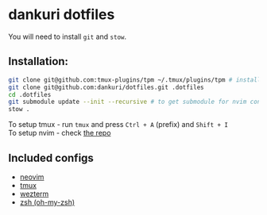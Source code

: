 # dankuri dotfiles

You will need to install `git` and `stow`.
## Installation:
```bash
git clone git@github.com:tmux-plugins/tpm ~/.tmux/plugins/tpm # install tmux plugin manager
git clone git@github.com:dankuri/dotfiles.git .dotfiles
cd .dotfiles
git submodule update --init --recursive # to get submodule for nvim config
stow .
```

To setup tmux - run `tmux` and press `Ctrl + A` (prefix) and `Shift + I`  
To setup nvim - check [the repo](https://github.com/dankuri/nvims)

## Included configs
- [neovim](https://github.com/neovim/neovim)
- [tmux](https://github.com/tmux/tmux)
- [wezterm](https://github.com/wez/wezterm)
- [zsh (oh-my-zsh)](https://github.com/ohmyzsh/ohmyzsh/)
